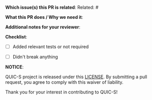 **Which issue(s) this PR is related**:
Related: #

**What this PR does / Why we need it**:

**Additional notes for your reviewer**:

**Checklist**:
- [ ] Added relevant tests or not required
- [ ] Didn't break anything


**NOTICE**:

QUIC-S project is released under this [LICENSE](https://github.com/quic-s/quics/blob/main/LICENSE). By submitting a pull request, you agree to comply with this waiver of liability.

Thank you for your interest in contributing to QUIC-S!